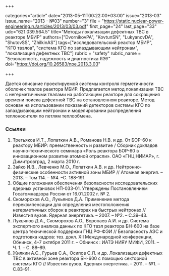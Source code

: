 +++

categories="article"
date="2013-05-11T00:22:00+03:00"
issue="2013-03"
issue_name="2013 - №03"
number="3"
file = "https://static.nuclear-power-engineering.ru/articles/2013/03/03.pdf"
first_page="24"
last_page="33"
udc="621.039.564.5"
title="Методы локализации дефектных ТВС в реакторе МБИР"
authors=["DvornikovPA", "KovtunSN", "LukyanovDA", "ShutovSS", "ZhilkinAS"]
tags=["исследовательский реактор МБИР", "КГО твэлов", "система КГО по запаздывающим нейтронам", "локализация дефектных ТВС"]
rubric = "safety"
rubric_name = "Безопасность, надежность и диагностика ЯЭУ"
doi="https://doi.org/10.26583/npe.2013.3.03"

+++

Дается описание проектируемой системы контроля герметичности оболочек твэлов реактора МБИР. Предлагается метод локализации ТВС с негерметичными твэлами на работающем реакторе для сокращения времени поиска дефектной ТВС на остановленном реакторе. Метод основан на использовании показаний детекторов системы КГО по запаздывающим нейтронам и моделировании распределения теплоносителя по петлям теплообмена.

### Ссылки

1. Третьяков И.Т., Лопаткин А.В., Романова Н.В. и др. От БОР-60 к реактору МБИР: преемственность и развитие / Сборник докладов научно-технического семинара «Роль реактора БОР-60 в инновационном развитии атомной отрасли». ОАО «ГНЦ НИИАР», г. Димитровград, 2 марта 2010 г.
2. Зайко И.В., Левченко М.О., Лопаткин А.В. и др. Нейтронно-физические особенности активной зоны МБИР // Атомная энергия. – 2013. – Том 114. – №4. –С. 188-191.
3. Общие положения обеспечения безопасности исследовательских ядерных установок НП-033-01. Утверждены Постановлением Госатомнадзора России от 16.01.2002 г. № 2.
4. Скоморохов А.О., Лукьянов Д.А. Применение метода перекомпенсации для определения местоположения негерметичных сборок в реакторах на быстрых нейтронах // Известия вузов. Ядерная энергетика. – 2007. – №2. – С.39–43.
5. Лукьянов Д.А., Скоморохов А.О., Воропаев А.И. и др. Система экспертного анализа данных по КГО твэл реактора БН-600 на базе центра технической поддержки ГНЦ РФ-ФЭИ // Безопасность АЭС и подготовка кадров: тез. докл. XII Международной конференции, Обнинск, 4–7 октября 2011 г. – Обнинск : ИАТЭ НИЯУ МИФИ, 2011. – Ч. 1. – С. 88–89.
6. Жилкин А.С., Гурьев С.А., Осипов С.Л. и др. Локализация дефектных ТВС в активной зоне реактора БН-600 с помощью секторной системы КГО // Известия вузов. Ядерная энергетика. – 2011. – №1. – С.83–91.